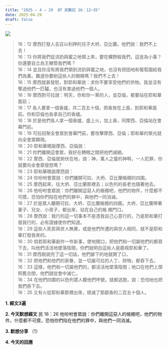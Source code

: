 ```yaml
---
title: "2025 – 4 – 29  QT 民數記 16：12~35"
date: 2025-04-29
draft: false
---
```


![](/images/qt.jpg)

> 16：12 摩西打發人去召以利押的兒子大坍、亞比蘭。他們說：我們不上去！  
> 16：13 你將我們從流奶與蜜之地領上來，要在曠野殺我們，這豈為小事？你還要自立為王轄管我們嗎？  
> 16：14 並且你沒有將我們領到流奶與蜜之地，也沒有把田地和葡萄園給我們為業。難道你要剜這些人的眼睛嗎？我們不上去！  
> 16：15 摩西就甚發怒，對耶和華說：求你不要享受他們的供物。我並沒有奪過他們一匹驢，也沒有害過他們一個人。  
> 16：16 摩西對可拉說：明天，你和你一黨的人，並亞倫，都要站在耶和華面前；  
> 16：17 各人要拿一個香爐，共二百五十個，把香放在上面，到耶和華面前。你和亞倫也各拿自己的香爐。  
> 16：18 於是他們各人拿一個香爐，盛上火，加上香，同摩西、亞倫站在會幕門前。  
> 16：19 可拉招聚全會眾到會幕門前，要攻擊摩西、亞倫；耶和華的榮光就向全會眾顯現。  
> 16：20 耶和華曉諭摩西、亞倫說：  
> 16：21 你們離開這會眾，我好在轉眼之間把他們滅絕。  
> 16：22 摩西、亞倫就俯伏在地，說：神，萬人之靈的神啊，一人犯罪，你就要向全會眾發怒嗎？   
> 16：23 耶和華曉諭摩西說：  
> 16：24 你吩咐會眾說：你們離開可拉、大坍、亞比蘭帳棚的四圍。  
> 16：25 摩西起來，往大坍、亞比蘭那裡去；以色列的長老也隨著他去。  
> 16：26 他吩咐會眾說：你們離開這惡人的帳棚吧，他們的物件，什麼都不可摸，恐怕你們陷在他們的罪中，與他們一同消滅。  
> 16：27 於是眾人離開可拉、大坍、亞比蘭帳棚的四圍。大坍、亞比蘭帶著妻子、兒女、小孩子，都出來，站在自己的帳  棚門口。  
> 16：28 摩西說：我行的這一切事本不是憑我自己心意行的，乃是耶和華打發我行的，必有證據使你們知道。  
> 16：29 這些人死若與世人無異，或是他們所遭的與世人相同，就不是耶和華打發我來的。  
> 16：30 倘若耶和華創作一件新事，使地開口，把他們和一切屬他們的都吞下去，叫他們活活地墜落陰間，你們就明白這些人是藐視耶和華了。  
> 16：31 摩西剛說完了這一切話，他們腳下的地就開了口，  
> 16：32 把他們和他們的家眷，並一切屬可拉的人丁、財物，都吞下去。  
> 16：33 這樣，他們和一切屬他們的，都活活地墜落陰間；地口在他們上頭照舊合閉，他們就從會中滅亡。  
> 16：34 在他們四圍的以色列眾人聽他們呼號，就都逃跑，說：恐怕地也把我們吞下去。  
> 16：35 又有火從耶和華那裡出來，燒滅了那獻香的二百五十個人。  



**1. 經文3遍**

**2. 今天默想經文**
民 16：26 他吩咐會眾說：你們離開這惡人的帳棚吧，他們的物件，什麼都不可摸，恐怕你們陷在他們的罪中，與他們一同消滅。

**3. 默想分享**
（1） 



**4. 今天的回應**
